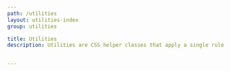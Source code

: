 ```yaml
---
path: /utilities
layout: utilities-index
group: utilities

title: Utilities
description: Utilities are CSS helper classes that apply a single rule to an element. They should be used to accomplish specific styling needs, and should be used sparingly, especially when modifying the default styling of a Style Guide Guide component.


---
```

